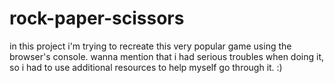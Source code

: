 # rock-paper-scissors
in this project i'm trying to recreate this very popular game using the browser's console. wanna mention that i had serious troubles when doing it, so i had to use additional resources to help myself go through it. :)